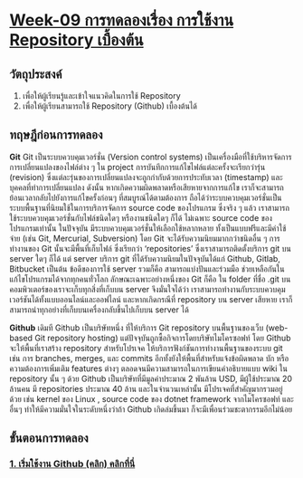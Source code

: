 # [Week-09  การทดลองเรื่อง การใช้งาน Repository เบื้องต้น](README.md)


## วัตถุประสงค์
1.	เพื่อให้ผู้เรียนรู้และเข้าใจแนวคิดในการใช้ Repository 
2.	เพื่อให้ผู้เรียนสามารถใช้ Repository (Github) เบื้องต้นได้

## ทฤษฎีก่อนการทดลอง

__Git__
Git  เป็นระบบควบคุมเวอร์ชั่น (Version control systems) เป็นเครื่องมือที่ใช้บริหารจัดการการเปลี่ยนแปลงของไฟล์ต่าง ๆ ใน project การบันทึกการแก้ไขไฟล์แต่ละครั้งจะเรียกว่ารุ่น (revision) ซึ่งแต่ละรุ่นของการเปลี่ยนแปลงจะถูกกำกับด้วยการประทับเวลา (timestamp) และบุคคลที่ทำการเปลี่ยนแปลง ดังนั้น หากเกิดความผิดพลาดหรือเสียหายจากการแก้ไข เราก็จะสามารถย้อนเวลากลับไปยังการแก้ไขครั้งก่อนๆ ที่สมบูรณ์ได้ตามต้องการ ถือได้ว่าระบบควบคุมเวอร์ชั่นเป็นระบบพื้นฐานที่นิยมใช้ในการบริการจัดการ source code ของโปรแกรม ซึ่งจริง ๆ แล้ว เราสามารถใช้ระบบควบคุมเวอร์ชั่นกับไฟล์ชนิดใดๆ หรืองานชนิดใดๆ ก็ได้ ไม่เฉพาะ source code ของโปรแกรมเท่านั้น  ในปัจจุบัน มีระบบควบคุมเวอร์ชั่นให้เลือกใช้หลากหลาย ทั้งเป็นแบบฟรีและมีค่าใช้จ่าย (เช่น  Git, Mercurial, Subversion) โดย Git จะได้รับความนิยมมากกว่าชนิดอื่น ๆ  การทำงานของ Git นั้นจะมีพื้นที่เก็บไฟล์ ซึ่งเรียกว่า  ‘repositories’ ซึ่งเราสามารถติดตั้งบริการ git บน server ใดๆ ก็ได้ แต่ server บริการ git ที่ได้รับความนิยมในปัจจุบันได้แก่ Github, Gitlab, Bitbucket เป็นต้น ข้อดีของการใช้ server รวมก็คือ สามารถแบ่งปันและร่วมมือ ช่วยเหลือกันในแก้ไขโปรแกรมได้จากทุกคนทั่วโลก ลักษณะเฉพาะอย่างหนึ่งของ Git ก็คือ ใน folder ที่ชื่อ .git บนคอมพิวเตอร์ของเราจะเก็บทุกสิ่งที่เก็บบน server จึงมั่นใจได้ว่า เราสามารถทำงานกับระบบควบคุมเวอร์ชันได้ทั้งแบบออนไลน์และออฟไลน์ และหากเกิดกรณีที่ repository บน server เสียหาย เราก็สามารถนำทุกอย่างที่เก็บบนเครื่องกลับขึ้นไปเก็บบน server ได้

__Github__
เดิมที Github เป็นบริษัทหนึ่ง ที่ให้บริการ Git repository บนพื้นฐานของเว็บ (web-based Git repository hosting)  แต่ปัจจุบันถูกซื้อกิจการโดยบริษัทไมโครซอฟท์ โดย Github จะให้พื้นที่เราสร้าง repository สำหรับโปรเจค ให้บริการฟังก์ชันการทำงานพื้นฐานของระบบ git เช่น การ branches, merges, และ commits อีกทั้งยังให้พื้นที่สำหรับแจ้งข้อผิดพลาด บัก หรือความต้องการเพิ่มเติม features ต่างๆ ตลอดจนมีความสามารถในการเขียนคำอธิบายแบบ wiki ใน repository นั้น ๆ ด้วย  Github เป็นบริษัทที่มีมูลค่าประมาณ 2 พันล้าน USD, มีผู้ใช้ประมาณ 20 ล้านคน  มี repositories ประมาณ 40 ล้าน  และในจำนวนเหล่านั้น มีโปรเจคที่สำคัญมากรวมอยู่ด้วย เช่น kernel ของ Linux , source code ของ dotnet framework จากไมโครซอฟท์  และอื่นๆ   ทำให้มีความมั่นใจในระดับหนึ่งว่าถ้า Github เกิดล่มขึ้นมา ก็จะมีเพื่อนร่วมชะตากรรมอีกไม่น้อย

## ขั้นตอนการทดลอง


### [1. เริ่มใช้งาน Github (คลิก) คลิกที่นี่](1.Start-using-github.md)

